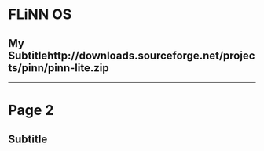 # FLiNN OS

## My Subtitlehttp://downloads.sourceforge.net/projects/pinn/pinn-lite.zip

---

# Page 2

## Subtitle

